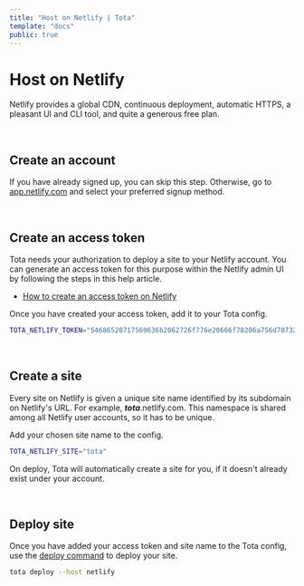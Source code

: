 ```yaml
---
title: "Host on Netlify | Tota"
template: "docs"
public: true
---
```


# Host on Netlify

Netlify provides a global CDN, continuous deployment, automatic HTTPS, a pleasant UI and CLI tool, and quite a generous free plan.

<br>

## Create an account

If you have already signed up, you can skip this step. Otherwise, go to [app.netlify.com](https://app.netlify.com/) and select your preferred signup method.

<br>

## Create an access token

Tota needs your authorization to deploy a site to your Netlify account. You can generate an access token
for this purpose within the Netlify admin UI by following the steps in this help article.

* [How to create an access token on Netlify](/articles/how-to-create-an-access-token-on-netlify)

Once you have created your access token, add it to your Tota config.

```bash
TOTA_NETLIFY_TOKEN="54686520717569636b2062726f776e20666f78206a756d7073206f7665722031"
```

<br>

## Create a site

Every site on Netlify is given a unique site name identified by its subdomain on Netlify's URL.
For example, **_tota_**.netlify.com. This namespace is shared among all Netlify user accounts,
so it has to be unique.

Add your chosen site name to the config.

```bash
TOTA_NETLIFY_SITE="tota"
```

On deploy, Tota will automatically create a site for you, if it doesn't already exist under your account.

<br>

## Deploy site

Once you have added your access token and site name to the Tota config, use the [deploy command](/docs/commands#deploy)
to deploy your site.

```bash
tota deploy --host netlify
```

